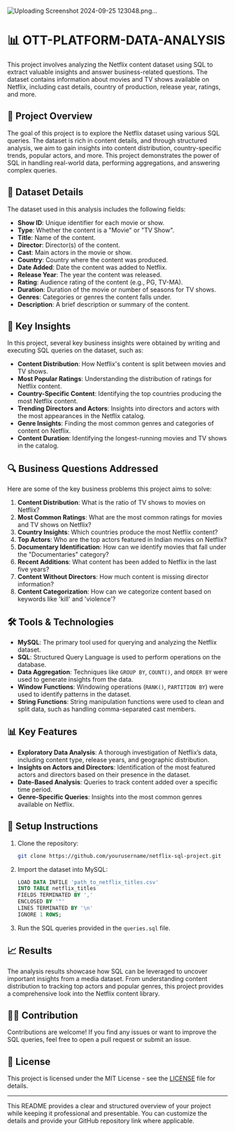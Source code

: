![Uploading Screenshot 2024-09-25 123048.png…]()

# 📊 OTT-PLATFORM-DATA-ANALYSIS

This project involves analyzing the Netflix content dataset using SQL to extract valuable insights and answer business-related questions. The dataset contains information about movies and TV shows available on Netflix, including cast details, country of production, release year, ratings, and more.

## 🚀 Project Overview

The goal of this project is to explore the Netflix dataset using various SQL queries. The dataset is rich in content details, and through structured analysis, we aim to gain insights into content distribution, country-specific trends, popular actors, and more. This project demonstrates the power of SQL in handling real-world data, performing aggregations, and answering complex queries.

## 📁 Dataset Details

The dataset used in this analysis includes the following fields:
- **Show ID**: Unique identifier for each movie or show.
- **Type**: Whether the content is a "Movie" or "TV Show".
- **Title**: Name of the content.
- **Director**: Director(s) of the content.
- **Cast**: Main actors in the movie or show.
- **Country**: Country where the content was produced.
- **Date Added**: Date the content was added to Netflix.
- **Release Year**: The year the content was released.
- **Rating**: Audience rating of the content (e.g., PG, TV-MA).
- **Duration**: Duration of the movie or number of seasons for TV shows.
- **Genres**: Categories or genres the content falls under.
- **Description**: A brief description or summary of the content.

## 📝 Key Insights

In this project, several key business insights were obtained by writing and executing SQL queries on the dataset, such as:

- **Content Distribution**: How Netflix's content is split between movies and TV shows.
- **Most Popular Ratings**: Understanding the distribution of ratings for Netflix content.
- **Country-Specific Content**: Identifying the top countries producing the most Netflix content.
- **Trending Directors and Actors**: Insights into directors and actors with the most appearances in the Netflix catalog.
- **Genre Insights**: Finding the most common genres and categories of content on Netflix.
- **Content Duration**: Identifying the longest-running movies and TV shows in the catalog.

## 🔍 Business Questions Addressed

Here are some of the key business problems this project aims to solve:

1. **Content Distribution**: What is the ratio of TV shows to movies on Netflix?
2. **Most Common Ratings**: What are the most common ratings for movies and TV shows on Netflix?
3. **Country Insights**: Which countries produce the most Netflix content?
4. **Top Actors**: Who are the top actors featured in Indian movies on Netflix?
5. **Documentary Identification**: How can we identify movies that fall under the "Documentaries" category?
6. **Recent Additions**: What content has been added to Netflix in the last five years?
7. **Content Without Directors**: How much content is missing director information?
8. **Content Categorization**: How can we categorize content based on keywords like 'kill' and 'violence'?

## 🛠️ Tools & Technologies

- **MySQL**: The primary tool used for querying and analyzing the Netflix dataset.
- **SQL**: Structured Query Language is used to perform operations on the database.
- **Data Aggregation**: Techniques like `GROUP BY`, `COUNT()`, and `ORDER BY` were used to generate insights from the data.
- **Window Functions**: Windowing operations (`RANK()`, `PARTITION BY`) were used to identify patterns in the dataset.
- **String Functions**: String manipulation functions were used to clean and split data, such as handling comma-separated cast members.

## 📊 Key Features

- **Exploratory Data Analysis**: A thorough investigation of Netflix’s data, including content type, release years, and geographic distribution.
- **Insights on Actors and Directors**: Identification of the most featured actors and directors based on their presence in the dataset.
- **Date-Based Analysis**: Queries to track content added over a specific time period.
- **Genre-Specific Queries**: Insights into the most common genres available on Netflix.

## 🔧 Setup Instructions

1. Clone the repository:
   ```bash
   git clone https://github.com/yourusername/netflix-sql-project.git
   ```
2. Import the dataset into MySQL:
   ```sql
   LOAD DATA INFILE 'path_to_netflix_titles.csv'
   INTO TABLE netflix_titles
   FIELDS TERMINATED BY ',' 
   ENCLOSED BY '"'
   LINES TERMINATED BY '\n'
   IGNORE 1 ROWS;
   ```

3. Run the SQL queries provided in the `queries.sql` file.

## 📈 Results

The analysis results showcase how SQL can be leveraged to uncover important insights from a media dataset. From understanding content distribution to tracking top actors and popular genres, this project provides a comprehensive look into the Netflix content library.

## 🧑‍💻 Contribution

Contributions are welcome! If you find any issues or want to improve the SQL queries, feel free to open a pull request or submit an issue.

## 📜 License

This project is licensed under the MIT License - see the [LICENSE](LICENSE) file for details.

---

This README provides a clear and structured overview of your project while keeping it professional and presentable. You can customize the details and provide your GitHub repository link where applicable.
